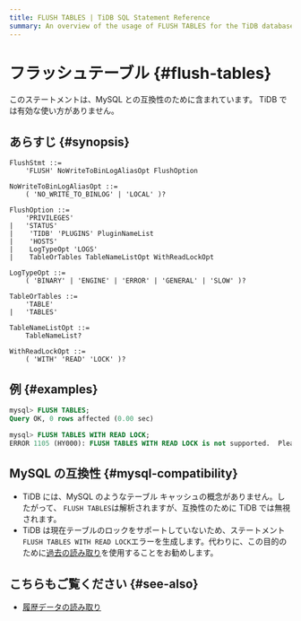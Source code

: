 ```yaml
---
title: FLUSH TABLES | TiDB SQL Statement Reference
summary: An overview of the usage of FLUSH TABLES for the TiDB database.
---
```


# フラッシュテーブル {#flush-tables}

このステートメントは、MySQL との互換性のために含まれています。 TiDB では有効な使い方がありません。

## あらすじ {#synopsis}

```ebnf+diagram
FlushStmt ::=
    'FLUSH' NoWriteToBinLogAliasOpt FlushOption

NoWriteToBinLogAliasOpt ::=
    ( 'NO_WRITE_TO_BINLOG' | 'LOCAL' )?

FlushOption ::=
    'PRIVILEGES'
|   'STATUS'
|    'TIDB' 'PLUGINS' PluginNameList
|    'HOSTS'
|    LogTypeOpt 'LOGS'
|    TableOrTables TableNameListOpt WithReadLockOpt

LogTypeOpt ::=
    ( 'BINARY' | 'ENGINE' | 'ERROR' | 'GENERAL' | 'SLOW' )?

TableOrTables ::=
    'TABLE'
|   'TABLES'

TableNameListOpt ::=
    TableNameList?

WithReadLockOpt ::=
    ( 'WITH' 'READ' 'LOCK' )?
```

## 例 {#examples}

```sql
mysql> FLUSH TABLES;
Query OK, 0 rows affected (0.00 sec)

mysql> FLUSH TABLES WITH READ LOCK;
ERROR 1105 (HY000): FLUSH TABLES WITH READ LOCK is not supported.  Please use @@tidb_snapshot
```

## MySQL の互換性 {#mysql-compatibility}

-   TiDB には、MySQL のようなテーブル キャッシュの概念がありません。したがって、 `FLUSH TABLES`は解析されますが、互換性のために TiDB では無視されます。
-   TiDB は現在テーブルのロックをサポートしていないため、ステートメント`FLUSH TABLES WITH READ LOCK`エラーを生成します。代わりに、この目的のために[過去の読み取り](/read-historical-data.md)を使用することをお勧めします。

## こちらもご覧ください {#see-also}

-   [履歴データの読み取り](/read-historical-data.md)
